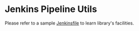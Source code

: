 # Jenkins Pipeline Utils

Please refer to a sample [Jenkinsfile](/sample/Jenkinsfile) to learn library's facilities. 